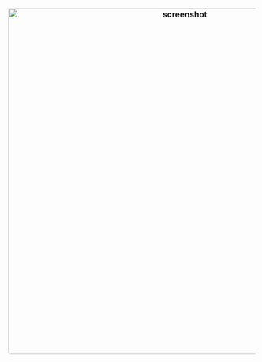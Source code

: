 <h3 align="center"><img width="700" style="border-radius:5px;" alt="screenshot" src="https://i.pinimg.com/736x/f9/ff/59/f9ff59d72592d9e19aed0651b57dcbfb.jpg"></h3>
